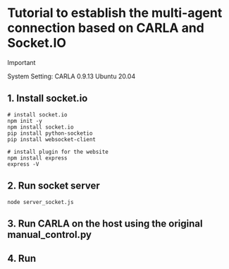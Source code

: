 # Tutorial to establish the multi-agent connection based on CARLA and Socket.IO

> [!IMPORTANT]
> System Setting: CARLA 0.9.13 Ubuntu 20.04


## 1. Install socket.io
```
# install socket.io 
npm init -y
npm install socket.io
pip install python-socketio
pip install websocket-client

# install plugin for the website
npm install express
express -V
```

## 2. Run socket server
```
node server_socket.js
```

## 3. Run CARLA on the host using the original manual_control.py

## 4. Run 
